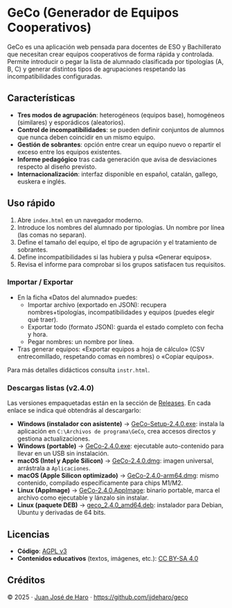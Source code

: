 # GeCo (Generador de Equipos Cooperativos)

GeCo es una aplicación web pensada para docentes de ESO y Bachillerato que necesitan crear equipos cooperativos de forma rápida y controlada. Permite introducir o pegar la lista de alumnado clasificada por tipologías (A, B, C) y generar distintos tipos de agrupaciones respetando las incompatibilidades configuradas.

## Características
- **Tres modos de agrupación**: heterogéneos (equipos base), homogéneos (similares) y esporádicos (aleatorios).
- **Control de incompatibilidades**: se pueden definir conjuntos de alumnos que nunca deben coincidir en un mismo equipo.
- **Gestión de sobrantes**: opción entre crear un equipo nuevo o repartir el exceso entre los equipos existentes.
- **Informe pedagógico** tras cada generación que avisa de desviaciones respecto al diseño previsto.
- **Internacionalización**: interfaz disponible en español, catalán, gallego, euskera e inglés.

## Uso rápido
1. Abre `index.html` en un navegador moderno.
2. Introduce los nombres del alumnado por tipologías. Un nombre por línea (las comas no separan).
3. Define el tamaño del equipo, el tipo de agrupación y el tratamiento de sobrantes.
4. Define incompatibilidades si las hubiera y pulsa «Generar equipos».
5. Revisa el informe para comprobar si los grupos satisfacen tus requisitos.

### Importar / Exportar
- En la ficha «Datos del alumnado» puedes:
  - Importar archivo (exportado en JSON): recupera nombres+tipologías, incompatibilidades y equipos (puedes elegir qué traer).
  - Exportar todo (formato JSON): guarda el estado completo con fecha y hora.
  - Pegar nombres: un nombre por línea.
- Tras generar equipos: «Exportar equipos a hoja de cálculo» (CSV entrecomillado, respetando comas en nombres) o «Copiar equipos».

Para más detalles didácticos consulta `instr.html`.

### Descargas listas (v2.4.0)
Las versiones empaquetadas están en la sección de [Releases](https://github.com/jjdeharo/geco/releases). En cada enlace se indica qué obtendrás al descargarlo:

- **Windows (instalador con asistente)** → [GeCo-Setup-2.4.0.exe](https://github.com/jjdeharo/geco/releases/download/v2.4.0/GeCo-Setup-2.4.0.exe): instala la aplicación en `C:\Archivos de programa\GeCo`, crea accesos directos y gestiona actualizaciones.
- **Windows (portable)** → [GeCo-2.4.0.exe](https://github.com/jjdeharo/geco/releases/download/v2.4.0/GeCo-2.4.0.exe): ejecutable auto-contenido para llevar en un USB sin instalación.
- **macOS (Intel y Apple Silicon)** → [GeCo-2.4.0.dmg](https://github.com/jjdeharo/geco/releases/download/v2.4.0/GeCo-2.4.0.dmg): imagen universal, arrástrala a `Aplicaciones`.
- **macOS (Apple Silicon optimizado)** → [GeCo-2.4.0-arm64.dmg](https://github.com/jjdeharo/geco/releases/download/v2.4.0/GeCo-2.4.0-arm64.dmg): mismo contenido, compilado específicamente para chips M1/M2.
- **Linux (AppImage)** → [GeCo-2.4.0.AppImage](https://github.com/jjdeharo/geco/releases/download/v2.4.0/GeCo-2.4.0.AppImage): binario portable, marca el archivo como ejecutable y lánzalo sin instalar.
- **Linux (paquete DEB)** → [geco_2.4.0_amd64.deb](https://github.com/jjdeharo/geco/releases/download/v2.4.0/geco_2.4.0_amd64.deb): instalador para Debian, Ubuntu y derivadas de 64 bits.



## Licencias
- **Código**: [AGPL v3](https://www.gnu.org/licenses/agpl-3.0.html)
- **Contenidos educativos** (textos, imágenes, etc.): [CC BY-SA 4.0](https://creativecommons.org/licenses/by-sa/4.0/)

## Créditos
© 2025 · [Juan José de Haro](https://bilateria.org) · https://github.com/jjdeharo/geco
